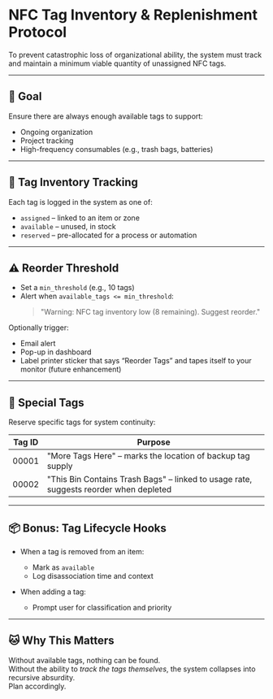 # NFC Tag Inventory & Replenishment Protocol

To prevent catastrophic loss of organizational ability, the system must track and maintain a minimum viable quantity of unassigned NFC tags.

---

## 🎯 Goal

Ensure there are always enough available tags to support:
- Ongoing organization
- Project tracking
- High-frequency consumables (e.g., trash bags, batteries)

---

## 🧮 Tag Inventory Tracking

Each tag is logged in the system as one of:

- `assigned` – linked to an item or zone
- `available` – unused, in stock
- `reserved` – pre-allocated for a process or automation

---

## ⚠️ Reorder Threshold

- Set a `min_threshold` (e.g., 10 tags)
- Alert when `available_tags <= min_threshold`:
  > "Warning: NFC tag inventory low (8 remaining). Suggest reorder."

Optionally trigger:
- Email alert
- Pop-up in dashboard
- Label printer sticker that says “Reorder Tags” and tapes itself to your monitor (future enhancement)

---

## 🧠 Special Tags

Reserve specific tags for system continuity:

| Tag ID | Purpose        |
|--------|----------------|
| 00001  | "More Tags Here" – marks the location of backup tag supply |
| 00002  | "This Bin Contains Trash Bags" – linked to usage rate, suggests reorder when depleted |

---

## 📦 Bonus: Tag Lifecycle Hooks

- When a tag is removed from an item:
  - Mark as `available`
  - Log disassociation time and context

- When adding a tag:
  - Prompt user for classification and priority

---

## 🐱 Why This Matters

Without available tags, nothing can be found.  
Without the ability to *track the tags themselves*, the system collapses into recursive absurdity.  
Plan accordingly.


